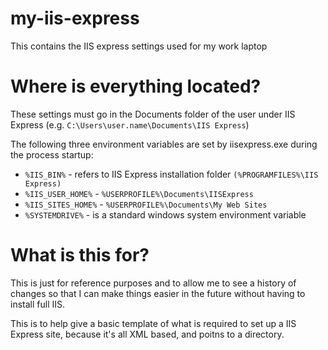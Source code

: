 # my-iis-express
This contains the IIS express settings used for my work laptop

# Where is everything located?

These settings must go in the Documents folder of the user under IIS Express (e.g. `C:\Users\user.name\Documents\IIS Express`)

The following three environment variables are set by iisexpress.exe during the process startup:
  - `%IIS_BIN%` - refers to IIS Express installation folder `(%PROGRAMFILES%\IIS Express)`
  - `%IIS_USER_HOME%` - `%USERPROFILE%\Documents\IISExpress`
  - `%IIS_SITES_HOME%` - `%USERPROFILE%\Documents\My Web Sites`
  - `%SYSTEMDRIVE%` - is a standard windows system environment variable

# What is this for?

This is just for reference purposes and to allow me to see a history of changes so that I can make things easier in the future without having to install full IIS.

This is to help give a basic template of what is required to set up a IIS Express site, because it's all XML based, and poitns to a directory.
